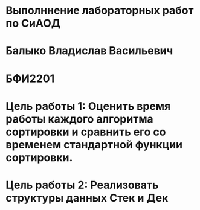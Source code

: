 # Выполннение лабораторных работ по СиАОД
# Балыко Владислав Васильевич 
# БФИ2201
# Цель работы 1: Оценить время работы каждого алгоритма сортировки и сравнить его со временем стандартной функции сортировки.
# Цель работы 2: Реализовать структуры данных Стек и Дек
